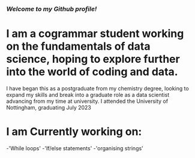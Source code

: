 ### ***Welcome to my Github profile!*** ###
# I am a cogrammar student working on the fundamentals of data science, hoping to explore further into the world of coding and data.

I have began this as a postgraduate from my chemistry degree, looking to expand my skills and break into a graduate role as a data scientist advancing from my time at university.
I attended the University of Nottingham, graduating July 2023

# I am Currently working on:
-'While loops'
-'If/else statements' 
-'organising strings'



<!--
**Adambay241/Adambay241** is a ✨ _special_ ✨ repository because its `README.md` (this file) appears on your GitHub profile.

Here are some ideas to get you started:

- 🔭 I’m currently working on ...
- 🌱 I’m currently learning ...
- 👯 I’m looking to collaborate on ...
- 🤔 I’m looking for help with ...
- 💬 Ask me about ...
- 📫 How to reach me: ...
- 😄 Pronouns: ...
- ⚡ Fun fact: ...
-->

